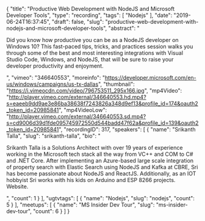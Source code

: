 {
  "title": "Productive Web Development with NodeJS and Microsoft Developer Tools",
  "type": "recording",
  "tags": [
    "Nodejs"
  ],
  "date": "2019-06-24T16:37:45",
  "draft": false,
  "slug": "productive-web-development-with-nodejs-and-microsoft-developer-tools",
  "abstract": "<p>Did you know how productive you can be as a NodeJS developer on Windows 10? This fast-paced tips, tricks, and practices session walks you through some of the best and most interesting integrations with Visual Studio Code, Windows, and NodeJS, that will be sure to raise your developer productivity and enjoyment.</p>",
  "vimeo": "346640553",
  "moreinfo": "https://developer.microsoft.com/en-us/windows/campaigns/us-tx-dallas",
  "thumbnail": "https://i.vimeocdn.com/video/796753511_295x166.jpg",
  "mp4Video": "http://player.vimeo.com/external/346640553.hd.mp4?s=eaeeb9dd9ae3e86ba38638f7243826a348d9ef13&profile_id=174&oauth2_token_id=20985841",
  "mp4VideoLow": "http://player.vimeo.com/external/346640553.sd.mp4?s=cd9006d39d1fde095745972550d544badd47f62a&profile_id=139&oauth2_token_id=20985841",
  "recordingID": 317,
  "speakers": [
    {
      "name": "Srikanth Talla",
      "slug": "srikanth-talla",
      "bio": "<p>Srikanth Talla is a Solutions Architect with over 19 years of experience working in the Microsoft tech stack all the way from VC++ and COM to C# and .NET Core. After implementing an Azure-based large scale integration of property search with Elastic Search using NodeJS and Kafka at CBRE, Sri has become passionate about NodeJS and ReactJS. Additionally, as an IOT hobbyist Sri works with his kids on Arduino and ESP 8266 projects. Website.</p>",
      "count": 1
    }
  ],
  "ugtvtags": [
    {
      "name": "Nodejs",
      "slug": "nodejs",
      "count": 5
    }
  ],
  "meetups": [
    {
      "name": "MS Insider Dev Tour",
      "slug": "ms-insider-dev-tour",
      "count": 6
    }
  ]
}